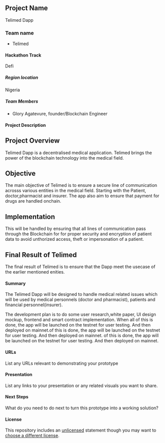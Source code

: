 ## Project Name
Telimed Dapp

### Team name
- Telimed

#### Hackathon Track
Defi

##### Region location
Nigeria

##### Team Members
- Glory Agatevure, founder/Blockchain Engineer


#### Project Description

## Project Overview
Telimed Dapp is a decentralised medical application. Telimed brings the power of the blockchain technology into the medical field.

## Objective
The main objective of Telimed is to ensure a secure line of communication acrosss various entities in the medical field. Starting with the Patient, doctor,pharmacist and insurer. The app also aim to ensure that payment for drugs are handled onchain.

## Implementation
This will be handled by ensuring that all lines of communication pass through the Blockchain for for proper security and encryption of patient data to avoid unthorized access, theft or impersonation of a patient.

## Final Result of Telimed
The final result of Telimed is to ensure that the Dapp meet the usecase of the earlier mentioned enities.

#### Summary
The Telimed Dapp will be designed to handle medical related issues which will be used by medical personnels (doctor and pharmacist), patients and financial personnel(insurer).

The development plan is to do some user research,white paper, UI design mockup, frontend and smart contract implementation. When all of this is done, the app will be launched on the testnet for user testing. And then deployed on mainnet.of this is done, the app will be launched on the testnet for user testing. And then deployed on mainnet. of this is done, the app will be launched on the testnet for user testing. And then deployed on mainnet.

#### URLs
List any URLs relevant to demonstrating your prototype

#### Presentation
List any links to your presentation or any related visuals you want to share.

#### Next Steps
What do you need to do next to turn this prototype into a working solution?

#### License
This repository includes an [unlicensed](http://unlicense.org/) statement though you may want to [choose a different license](https://choosealicense.com/).
